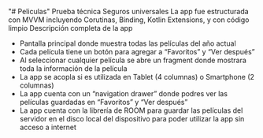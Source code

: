 "# Peliculas" 
Prueba técnica Seguros universales
La app fue estructurada con MVVM incluyendo Corutinas, Binding, Kotlin Extensions, y con código limpio 
Descripción completa de la app
- Pantalla principal donde muestra todas las películas del año actual
- Cada película tiene un botón para agregar a “Favoritos” y “Ver después”
- Al seleccionar cualquier película se abre un fragment donde mostrara toda la información de la película
- La app se acopla si es utilizada en Tablet (4 columnas) o Smartphone (2 columnas)
- La app cuenta con un “navigation drawer” donde podres ver las películas guardadas en “Favoritos” y “Ver después” 
- La app cuenta con la librería de ROOM para guardar las películas del servidor en el disco local del dispositivo para poder utilizar la app sin acceso a internet
